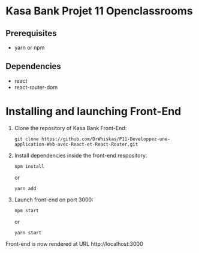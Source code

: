 # Kasa Bank Projet 11 Openclassrooms

## Prerequisites

- yarn or npm

## Dependencies

- react
- react-router-dom

# Installing and launching Front-End

1. Clone the repository of Kasa Bank Front-End:

   `git clone https://github.com/DrWhiskas/P11-Developpez-une-application-Web-avec-React-et-React-Router.git`

2. Install dependencies inside the front-end respository:

    `npm install`

    or

    `yarn add`

3. Launch front-end on port 3000:

    `npm start`

    or

    `yarn start`

Front-end is now rendered at URL http://localhost:3000


